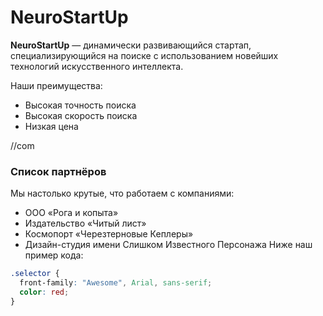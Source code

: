 # NeuroStartUp

**NeuroStartUp** — динамически развивающийся стартап, специализирующийся на поиске с использованием новейших технологий искусственного интеллекта.

Наши преимущества:
- Высокая точность поиска
- Высокая скорость поиска
- Низкая цена

//com
### Список партнёров
Мы настолько крутые, что работаем с компаниями:
- ООО «Рога и копыта»
- Издательство «Читый лист»
- Космопорт «Черезтерновые Кеплеры»
- Дизайн-студия имени Слишком Известного Персонажа
Ниже наш пример кода: 
```css
.selector {
  front-family: "Awesome", Arial, sans-serif;
  color: red;
}
```

